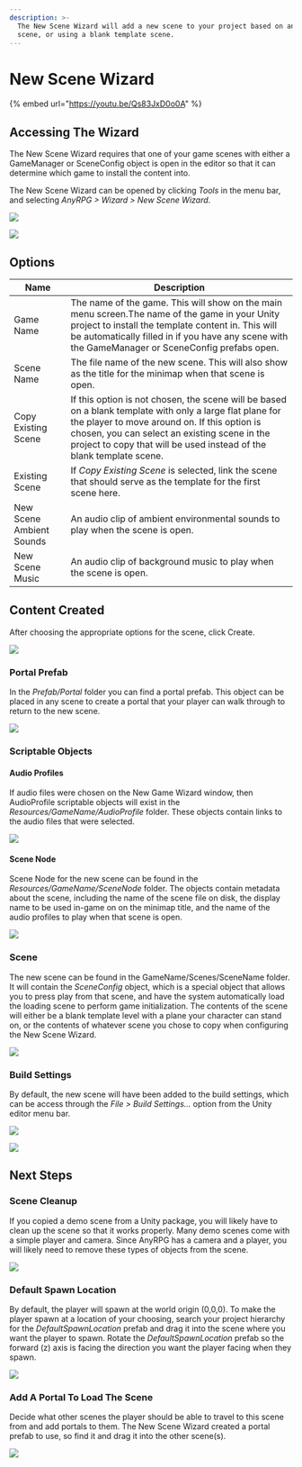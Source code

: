 ```yaml
---
description: >-
  The New Scene Wizard will add a new scene to your project based on an existing
  scene, or using a blank template scene.
---
```


# New Scene Wizard

{% embed url="https://youtu.be/Qs83JxD0o0A" %}

## Accessing The Wizard

The New Scene Wizard requires that one of your game scenes with either a GameManager or SceneConfig object is open in the editor so that it can determine which game to install the content into.

The New Scene Wizard can be opened by clicking _Tools_ in the menu bar, and selecting _AnyRPG > Wizard > New Scene Wizard_.

![](<../.gitbook/assets/image (65).png>)

![](<../.gitbook/assets/image (17).png>)

## Options

| Name                     | Description                                                                                                                                                                                                                                                                        |
| ------------------------ | ---------------------------------------------------------------------------------------------------------------------------------------------------------------------------------------------------------------------------------------------------------------------------------- |
| Game Name                | The name of the game.  This will show on the main menu screen.The name of the game in your Unity project to install the template content in.  This will be automatically filled in if you have any scene with the GameManager or SceneConfig prefabs open.                         |
| Scene Name               | The file name of the new scene. This will also show as the title for the minimap when that scene is open.                                                                                                                                                                          |
| Copy Existing Scene      | If this option is not chosen, the scene will be based on a blank template with only a large flat plane for the player to move around on.  If this option is chosen, you can select an existing scene in the project to copy that will be used instead of the blank template scene. |
| Existing Scene           | If _Copy Existing Scene_ is selected, link the scene that should serve as the template for the first scene here.                                                                                                                                                                   |
| New Scene Ambient Sounds | An audio clip of ambient environmental sounds to play when the scene is open.                                                                                                                                                                                                      |
| New Scene Music          | An audio clip of background music to play when the scene is open.                                                                                                                                                                                                                  |

## Content Created

After choosing the appropriate options for the scene, click Create.

![](<../.gitbook/assets/image (39).png>)

### Portal Prefab

In the _Prefab/Portal_ folder you can find a portal prefab.  This object can be placed in any scene to create a portal that your player can walk through to return to the new scene.

![](<../.gitbook/assets/image (11) (1).png>)

### Scriptable Objects

#### Audio Profiles

If audio files were chosen on the New Game Wizard window, then AudioProfile scriptable objects will exist in the _Resources/GameName/AudioProfile_ folder.  These objects contain links to the audio files that were selected.

![](<../.gitbook/assets/image (13) (1) (1).png>)

#### Scene Node

Scene Node for the new scene can be found in the _Resources/GameName/SceneNode_ folder.  The objects contain metadata about the scene, including the name of the scene file on disk, the display name to be used in-game on on the minimap title, and the name of the audio profiles to play when that scene is open.

![](<../.gitbook/assets/image (64).png>)

### Scene

The new scene can be found in the GameName/Scenes/SceneName folder. It will contain the _SceneConfig_ object, which is a special object that allows you to press play from that scene, and have the system automatically load the loading scene to perform game initialization.  The contents of the scene will either be a blank template level with a plane your character can stand on, or the contents of whatever scene you chose to copy when configuring the New Scene Wizard.

![](<../.gitbook/assets/image (15).png>)

### Build Settings

By default, the new scene will have been added to the build settings, which can be access through the _File > Build Settings..._ option from the Unity editor menu bar.

![](<../.gitbook/assets/image (30).png>)

![](<../.gitbook/assets/image (16).png>)

## Next Steps

### Scene Cleanup

If you copied a demo scene from a Unity package, you will likely have to clean up the scene so that it works properly.  Many demo scenes come with a simple player and camera.  Since AnyRPG has a camera and a player, you will likely need to remove these types of objects from the scene.

![](<../.gitbook/assets/image (46).png>)

### Default Spawn Location

By default, the player will spawn at the world origin (0,0,0).  To make the player spawn at a location of your choosing, search your project hierarchy for the _DefaultSpawnLocation_ prefab and drag it into the scene where you want the player to spawn.  Rotate the _DefaultSpawnLocation_ prefab so the forward (z) axis is facing the direction you want the player facing when they spawn.

![](<../.gitbook/assets/image (91).png>)

### Add A Portal To Load The Scene

Decide what other scenes the player should be able to travel to this scene from and add portals to them.  The New Scene Wizard created a portal prefab to use, so find it and drag it into the other scene(s).

![](<../.gitbook/assets/image (9) (1).png>)
